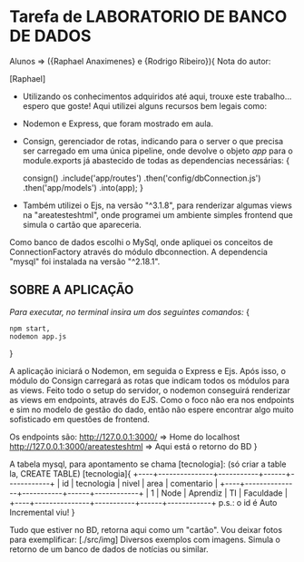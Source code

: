 # Tarefa de LABORATORIO DE BANCO DE DADOS 
 Alunos => ({Raphael Anaximenes} e {Rodrigo Ribeiro}){
Nota do autor:

[Raphael] 
- Utilizando os conhecimentos adquiridos até aqui, trouxe este trabalho... espero que goste!
Aqui utilizei alguns recursos bem legais como:
- Nodemon e Express, que foram mostrado em aula.

- Consign, gerenciador de rotas, indicando para o server o que precisa ser carregado em uma única pipeline, onde devolve o objeto _app_ para o module.exports já abastecido de todas as dependencias necessárias:
{

    consign()
    .include('app/routes')
    .then('config/dbConnection.js')
    .then('app/models')
    .into(app);
}

- Também utilizei o Ejs, na versão "^3.1.8", para renderizar algumas views na "areatesteshtml", onde programei um ambiente simples frontend que simula o cartão que apareceria.

Como banco de dados escolhi o MySql, onde apliquei os conceitos de ConnectionFactory através do módulo dbconnection. A dependencia "mysql" foi instalada na versão "^2.18.1".

## SOBRE A APLICAÇÃO ## 

*Para executar, no terminal insira um dos seguintes comandos:*
{
    
    npm start,
    nodemon app.js
}

A aplicação iniciará o Nodemon, em seguida o Express e Ejs.
Após isso, o módulo do Consign carregará as rotas que indicam todos os módulos para as views.
Feito todo o setup do servidor, o nodemon conseguirá renderizar as views em endpoints, através do EJS.
Como o foco não era nos endpoints e sim no modelo de gestão do dado, então não espere encontrar algo muito sofisticado em questões de frontend.

Os endpoints são:
 http://127.0.0.1:3000/ => Home do localhost
 http://127.0.0.1:3000/areatesteshtml => Aqui está o retorno do BD
}

A tabela mysql, para apontamento se chama [tecnologia]: 
(só criar a table la, CREATE TABLE)
[tecnologia]{
    +----+---------------+-----------+------+------------+
| id | tecnologia    | nivel     | area | comentario |
+----+---------------+-----------+------+------------+
|  1 | Node          | Aprendiz  | TI   | Faculdade  |
+----+---------------+-----------+------+------------+
p.s.: o id é Auto Incremental viu!
}

Tudo que estiver no BD, retorna aqui como um "cartão". Vou deixar fotos para exemplificar:
[./src/img]
Diversos exemplos com imagens.
Simula o retorno de um banco de dados de notícias ou similar.


